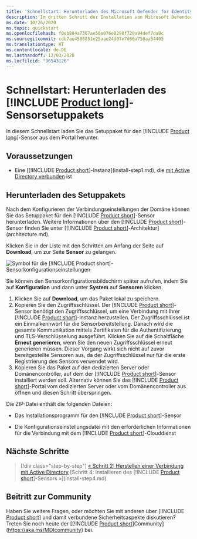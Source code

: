 ```yaml
---
title: 'Schnellstart: Herunterladen des Microsoft Defender for Identity-Sensorsetuppakets'
description: Im dritten Schritt der Installation von Microsoft Defender for Identity laden Sie das Defender for Identity-Sensorsetuppaket herunter.
ms.date: 10/26/2020
ms.topic: quickstart
ms.openlocfilehash: f0eb884a7367ae50e076e0298f720a94def7da8c
ms.sourcegitcommit: cdb7ae4580851e25aae24d07e7d66a750aa54405
ms.translationtype: HT
ms.contentlocale: de-DE
ms.lasthandoff: 12/03/2020
ms.locfileid: "96543126"
---
```

# <a name="quickstart-download-the-product-long-sensor-setup-package"></a>Schnellstart: Herunterladen des [!INCLUDE [Product long](includes/product-long.md)]-Sensorsetuppakets

In diesem Schnellstart laden Sie das Setuppaket für den [!INCLUDE [Product long](includes/product-long.md)]-Sensor aus dem Portal herunter.

## <a name="prerequisites"></a>Voraussetzungen

- Eine [[!INCLUDE [Product short](includes/product-short.md)]-Instanz](install-step1.md), die [mit Active Directory verbunden](install-step2.md) ist

## <a name="download-the-setup-package"></a>Herunterladen des Setuppakets

Nach dem Konfigurieren der Verbindungseinstellungen der Domäne können Sie das Setuppaket für den [!INCLUDE [Product short](includes/product-short.md)]-Sensor herunterladen. Weitere Informationen über den [!INCLUDE [Product short](includes/product-short.md)]-Sensor finden Sie unter [[!INCLUDE [Product short](includes/product-short.md)]-Architektur](architecture.md).

Klicken Sie in der Liste mit den Schritten am Anfang der Seite auf **Download**, um zur Seite **Sensor** zu gelangen.

![Symbol für die [!INCLUDE [Product short](includes/product-short.md)]-Sensorkonfigurationseinstellungen](media/sensor-config.png)

Sie können den Sensorkonfigurationsbildschirm später aufrufen, indem Sie auf **Konfiguration** und dann unter **System** auf **Sensoren** klicken.  

1. Klicken Sie auf **Download**, um das Paket lokal zu speichern.
1. Kopieren Sie den Zugriffsschlüssel. Der [!INCLUDE [Product short](includes/product-short.md)]-Sensor benötigt den Zugriffsschlüssel, um eine Verbindung mit Ihrer [!INCLUDE [Product short](includes/product-short.md)]-Instanz herzustellen. Der Zugriffsschlüssel ist ein Einmalkennwort für die Sensorbereitstellung. Danach wird die gesamte Kommunikation mittels Zertifikaten für die Authentifizierung und TLS-Verschlüsselung ausgeführt. Klicken Sie auf die Schaltfläche **Erneut generieren**, wenn Sie den neuen Zugriffsschlüssel erneut generieren müssen. Dieser Vorgang wirkt sich nicht auf zuvor bereitgestellte Sensoren aus, da der Zugriffsschlüssel nur für die erste Registrierung des Sensors verwendet wird.
1. Kopieren Sie das Paket auf den dedizierten Server oder Domänencontroller, auf dem der [!INCLUDE [Product short](includes/product-short.md)]-Sensor installiert werden soll. Alternativ können Sie das [!INCLUDE [Product short](includes/product-short.md)]-Portal vom dedizierten Server oder vom Domänencontroller aus öffnen und diesen Schritt überspringen.

Die ZIP-Datei enthält die folgenden Dateien:

- Das Installationsprogramm für den [!INCLUDE [Product short](includes/product-short.md)]-Sensor

- Die Konfigurationseinstellungsdatei mit den erforderlichen Informationen für die Verbindung mit dem [!INCLUDE [Product short](includes/product-short.md)]-Clouddienst

## <a name="next-steps"></a>Nächste Schritte

> [!div class="step-by-step"]
> [« Schritt 2: Herstellen einer Verbindung mit Active Directory](install-step2.md)
> [Schritt 4: Installieren des [!INCLUDE [Product short](includes/product-short.md)]-Sensors »](install-step4.md)

## <a name="join-the-community"></a>Beitritt zur Community

Haben Sie weitere Fragen, oder möchten Sie mit anderen über [!INCLUDE [Product short](includes/product-short.md)] und damit verbundene Sicherheitsaspekte diskutieren? Treten Sie noch heute der [[!INCLUDE [Product short](includes/product-short.md)]Community](https://aka.ms/MDIcommunity) bei.
